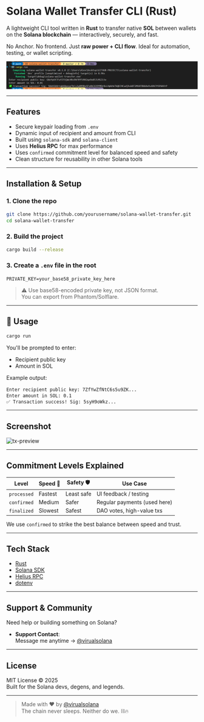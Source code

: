 #  Solana Wallet Transfer CLI (Rust)

A lightweight CLI tool written in **Rust** to transfer native **SOL** between wallets on the **Solana blockchain** — interactively, securely, and fast.

No Anchor. No frontend. Just **raw power + CLI flow**. Ideal for automation, testing, or wallet scripting.

![tx-preview](./tx-preview.png)

---

##  Features

-  Secure keypair loading from `.env`
-  Dynamic input of recipient and amount from CLI
-  Built using `solana-sdk` and `solana-client`
-  Uses **Helius RPC** for max performance
-  Uses `confirmed` commitment level for balanced speed and safety
-  Clean structure for reusability in other Solana tools

---

##  Installation & Setup

### 1. Clone the repo

```bash
git clone https://github.com/yourusername/solana-wallet-transfer.git
cd solana-wallet-transfer
```

### 2. Build the project

```bash
cargo build --release
```

### 3. Create a `.env` file in the root

```env
PRIVATE_KEY=your_base58_private_key_here
```

> ⚠️ Use base58-encoded private key, not JSON format.  
> You can export from Phantom/Solflare.

---

## 🚀 Usage

```bash
cargo run
```

You'll be prompted to enter:
- Recipient public key
- Amount in SOL

Example output:

```
Enter recipient public key: 7ZfYwZfNtC6s5u9ZK...
Enter amount in SOL: 0.1
✅ Transaction success! Sig: 5syH9oWkz...
```

---

##  Screenshot

![tx-preview](https://ibb.co/B5F4B6mR)

---

##  Commitment Levels Explained

| Level        | Speed 🚀 | Safety 🛡️ | Use Case                          |
|--------------|----------|-----------|-----------------------------------|
| `processed`  | Fastest  | Least safe | UI feedback / testing             |
| `confirmed`  | Medium   | Safer      | Regular payments (used here)      |
| `finalized`  | Slowest  | Safest     | DAO votes, high-value txs         |

We use `confirmed` to strike the best balance between speed and trust.

---

##  Tech Stack

- [Rust](https://www.rust-lang.org/)
- [Solana SDK](https://docs.rs/solana-sdk)
- [Helius RPC](https://helius.dev/)
- [dotenv](https://crates.io/crates/dotenv)

---

##  Support & Community

Need help or building something on Solana?

-  **Support Contact**:  
  Message me anytime → [@virualsolana](https://t.me/virualsolana)

---

##  License

MIT License © 2025  
Built for the Solana devs, degens, and legends.

---

> Made with ❤️ by [@virualsolana](https://t.me/virualsolana)  
> The chain never sleeps. Neither do we. ⛓️🔥
